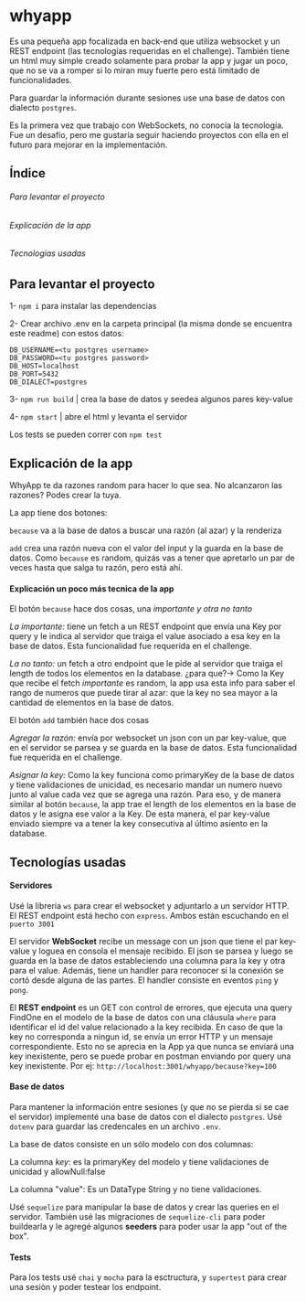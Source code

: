 # whyapp

Es una pequeña app focalizada en back-end que utiliza websocket y un REST endpoint (las tecnologías requeridas en el challenge). También tiene un html muy simple
creado solamente para probar la app y jugar un poco, que no se va a romper si lo miran muy fuerte pero está limitado de funcionalidades.

Para guardar la información durante sesiones use una base de datos con dialecto `postgres`.

Es la primera vez que trabajo con WebSockets, no conocía la tecnología. Fue un desafío, pero me gustaría seguir haciendo proyectos con ella en el futuro para
mejorar en la implementación.

## Índice

###### Para levantar el proyecto
###### Explicación de la app
###### Tecnologías usadas


## Para levantar el proyecto

1- `npm i` para instalar las dependencias

2- Crear archivo .env en la carpeta principal (la misma donde se encuentra este readme) con estos datos:
```
DB_USERNAME=<tu postgres username>
DB_PASSWORD=<tu postgres password>
DB_HOST=localhost
DB_PORT=5432
DB_DIALECT=postgres
```
3- `npm run build` | crea la base de datos y seedea algunos pares key-value

4- `npm start` | abre el html y levanta el servidor

Los tests se pueden correr con `npm test`

## Explicación de la app

WhyApp te da razones random para hacer lo que sea. No alcanzaron las razones? Podes crear la tuya. 

La app tiene dos botones:

 `because` va a la base de datos a buscar una razón (al azar) y la renderiza
 
 `add` crea una razón nueva con el valor del input y la guarda en la base de datos. Como `because` es random, quizás vas a tener que apretarlo un par de veces hasta
 que salga tu razón, pero está ahí.
 
#### Explicación un poco más tecnica de la app

El botón `because` hace dos cosas, una *importante y otra no tanto*

*La importante:* tiene un fetch a un REST endpoint que envía una Key por query y le indica al servidor que traiga el value asociado a esa key en la base de datos. Esta funcionalidad fue
requerida en el challenge.
      
*La no tanto:* un fetch a otro endpoint que le pide al servidor que traiga el length de todos los elementos en la database. ¿para que?-> Como la Key que recibe el fetch *importante* es random,
la app usa esta info para saber el rango de numeros que puede tirar al azar: que la key no sea mayor a la cantidad de elementos en la base de datos.


El botón `add` también hace dos cosas

*Agregar la razón:* envía por websocket un json con un par key-value, que en el servidor se parsea y se guarda en la base de datos. Esta funcionalidad fue
requerida en el challenge.

*Asignar la key:* Como la key funciona como primaryKey de la base de datos y tiene validaciones de unicidad, es necesario mandar un numero nuevo junto al value cada vez
que se agrega una razón. Para eso, y de manera similar al botón `because`, la app trae el length de los elementos en la base de datos y le asigna ese valor a la Key.
De esta manera, el par key-value enviado siempre va a tener la key consecutiva al último asiento en la database.

## Tecnologías usadas

#### Servidores

Usé la libreria `ws` para crear el websocket y adjuntarlo a un servidor HTTP. El REST endpoint está hecho con `express`. Ambos están escuchando en el `puerto 3001`

El servidor **WebSocket** recibe un message con un json que tiene el par key-value y loguea en consola el mensaje recibido. El json se parsea y luego se guarda en la base de datos
estableciendo una columna para la key y otra para el value. Además, tiene un handler para reconocer si la conexión se cortó desde alguna de las partes. El handler consiste
en eventos `ping` y `pong`.

El **REST endpoint** es un GET con control de errores, que ejecuta una query FindOne en el modelo de la base de datos con una cláusula `where` para identificar el id del value
relacionado a la key recibida. En caso de que la key no corresponda a ningun id, se envía un error HTTP y un mensaje correspondiente. Esto no se aprecia en la App ya que
nunca se enviará una key inexistente, pero se puede probar en postman enviando por query una key inexistente. Por ej: `http://localhost:3001/whyapp/because?key=100`

#### Base de datos

Para mantener la información entre sesiones (y que no se pierda si se cae el servidor) implementé una base de datos con el dialecto `postgres`. Usé `dotenv` para guardar
las credencales en un archivo `.env`.

La base de datos consiste en un sólo modelo con dos columnas:

La columna *key*: es la primaryKey del modelo y tiene validaciones de unicidad y allowNull:false

La columna "value": Es un DataType String y no tiene validaciones.

Usé `sequelize` para manipular la base de datos y crear las queries en el servidor. También usé las migraciones de `sequelize-cli` para poder buildearla
y le agregé algunos **seeders** para poder usar la app "out of the box".

#### Tests

Para los tests usé `chai` y `mocha` para la esctructura, y `supertest` para crear una sesión y poder testear los endpoint.



















